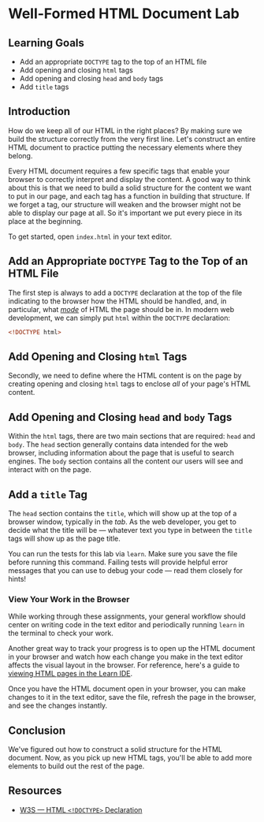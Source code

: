 # Well-Formed HTML Document Lab

## Learning Goals

- Add an appropriate `DOCTYPE` tag to the top of an HTML file
- Add opening and closing `html` tags
- Add opening and closing `head` and `body` tags
- Add `title` tags

## Introduction

How do we keep all of our HTML in the right places? By making sure we build the
structure correctly from the very first line. Let's construct an entire HTML
document to practice putting the necessary elements where they belong.

Every HTML document requires a few specific tags that enable your browser to
correctly interpret and display the content. A good way to think about this is
that we need to build a solid structure for the content we want to put in our
page, and each tag has a function in building that structure. If we forget a
tag, our structure will weaken and the browser might not be able to display our
page at all. So it's important we put every piece in its place at the beginning.

To get started, open `index.html` in your text editor.

## Add an Appropriate `DOCTYPE` Tag to the Top of an HTML File

The first step is always to add a `DOCTYPE` declaration at the top of the file
indicating to the browser how the HTML should be handled, and, in particular,
what
[_mode_](https://developer.mozilla.org/en-US/docs/Web/HTML/Quirks_Mode_and_Standards_Mode)
of HTML the page should be in. In modern web development, we can simply put
`html` within the `DOCTYPE` declaration:

```html
<!DOCTYPE html>
```

## Add Opening and Closing `html` Tags

Secondly, we need to define where the HTML content is on the page by creating
opening and closing `html` tags to enclose _all_ of your page's HTML content.

## Add Opening and Closing `head` and `body` Tags

Within the `html` tags, there are two main sections that are required: `head`
and `body`. The `head` section generally contains data intended for the web
browser, including information about the page that is useful to search engines.
The `body` section contains all the content our users will see and interact with
on the page.

## Add a `title` Tag

The `head` section contains the `title`, which will show up at the top of a
browser window, typically in the _tab_. As the web developer, you get to decide
what the title will be — whatever text you type in between the `title` tags will
show up as the page title.

You can run the tests for this lab via `learn`. Make sure you save the file
before running this command. Failing tests will provide helpful error messages
that you can use to debug your code — read them closely for hints!

### View Your Work in the Browser

While working through these assignments, your general workflow should center on
writing code in the text editor and periodically running `learn` in the terminal
to check your work.

Another great way to track your progress is to open up the HTML document in your
browser and watch how each change you make in the text editor affects the visual
layout in the browser. For reference, here's a guide to [viewing HTML pages in the Learn IDE][help].

Once you have the HTML document open in your browser, you can make changes to it
in the text editor, save the file, refresh the page in the browser, and see the
changes instantly.

## Conclusion

We've figured out how to construct a solid structure for the HTML document. Now,
as you pick up new HTML tags, you'll be able to add more elements to build out
the rest of the page.

## Resources

* [W3S — HTML `<!DOCTYPE>` Declaration](https://www.w3schools.com/tags/tag_doctype.asp)

[help]: http://help.learn.co/the-learn-ide/common-ide-questions/viewing-html-pages-in-the-learn-ide



